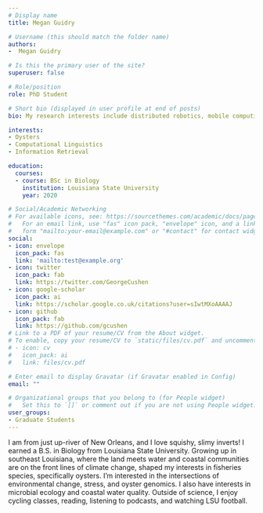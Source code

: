 ```yaml
---
# Display name
title: Megan Guidry

# Username (this should match the folder name)
authors:
-  Megan Guidry

# Is this the primary user of the site?
superuser: false

# Role/position
role: PhD Student

# Short bio (displayed in user profile at end of posts)
bio: My research interests include distributed robotics, mobile computing and programmable matter.

interests:
- Oysters
- Computational Linguistics
- Information Retrieval

education:
  courses:
  - course: BSc in Biology 
    institution: Louisiana State University 
    year: 2020

# Social/Academic Networking
# For available icons, see: https://sourcethemes.com/academic/docs/page-builder/#icons
#   For an email link, use "fas" icon pack, "envelope" icon, and a link in the
#   form "mailto:your-email@example.com" or "#contact" for contact widget.
social:
- icon: envelope
  icon_pack: fas
  link: 'mailto:test@example.org'
- icon: twitter
  icon_pack: fab
  link: https://twitter.com/GeorgeCushen
- icon: google-scholar
  icon_pack: ai
  link: https://scholar.google.co.uk/citations?user=sIwtMXoAAAAJ
- icon: github
  icon_pack: fab
  link: https://github.com/gcushen
# Link to a PDF of your resume/CV from the About widget.
# To enable, copy your resume/CV to `static/files/cv.pdf` and uncomment the lines below.
# - icon: cv
#   icon_pack: ai
#   link: files/cv.pdf

# Enter email to display Gravatar (if Gravatar enabled in Config)
email: ""

# Organizational groups that you belong to (for People widget)
#   Set this to `[]` or comment out if you are not using People widget.
user_groups:
- Graduate Students
---
```


I am from just up-river of New Orleans, and I love squishy, slimy inverts! I earned a B.S. in Biology from Louisiana State University. Growing up in southeast Louisiana, where the land meets water and coastal communities are on the front lines of climate change, shaped my interests in fisheries species, specifically oysters. I’m interested in the intersections of environmental change, stress, and oyster genomics. I also have interests in microbial ecology and coastal water quality. Outside of science, I enjoy cycling classes, reading, listening to podcasts, and watching LSU football.